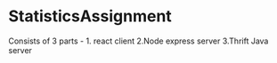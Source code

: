 # StatisticsAssignment
Consists of 3 parts - 1. react client 2.Node express server 3.Thrift Java server

